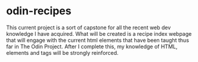# odin-recipes
This current project is a sort of capstone for all the recent web dev knowledge I have acquired.
What will be created is a recipe index webpage that will engage with the current html elements that have been taught thus far in The Odin Project.
After I complete this, my knowledge of HTML, elements and tags will be strongly reinforced.